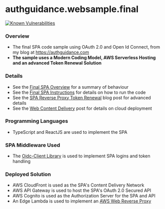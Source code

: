 # authguidance.websample.final

[![Known Vulnerabilities](https://snyk.io/test/github/gary-archer/authguidance.websample.final/badge.svg?targetFile=deployment/package.json)](https://snyk.io/test/github/gary-archer/authguidance.websample.final?targetFile=deployment/package.json)

### Overview

* The final SPA code sample using OAuth 2.0 and Open Id Connect, from my blog at https://authguidance.com
* **The sample uses a Modern Coding Model, AWS Serverless Hosting and an advanced Token Renewal Solution**

### Details

* See the [Final SPA Overview](https://authguidance.com/2019/04/07/local-ui-setup/) for a summary of behaviour
* See the [Final SPA Instructions](https://authguidance.com/2019/04/08/how-to-run-the-react-js-spa/) for details on how to run the code
* See the [SPA Reverse Proxy Token Renewal](https://authguidance.com/2020/07/21/spa-reverse-proxy-based-token-renewal/) blog post for advanced details
* See the [Web Content Delivery](https://authguidance.com/2018/12/02/spa-content-deployment/) post for details on cloud deployment

### Programming Languages

* TypeScript and ReactJS are used to implement the SPA

### SPA Middleware Used

* The [Oidc-Client Library](https://github.com/IdentityModel/oidc-client-js) is used to implement SPA logins and token handling

### Deployed Solution

* AWS CloudFront is used as the SPA's Content Delivery Network
* AWS API Gateway is used to host the SPA's OAuth 2.0 Secured API
* AWS Cognito is used as the Authorization Server for the SPA and API
* An Edge Lambda is used to implement an [AWS Web Reverse Proxy](https://authguidance.com/2020/07/21/spa-reverse-proxy-implementation/)
